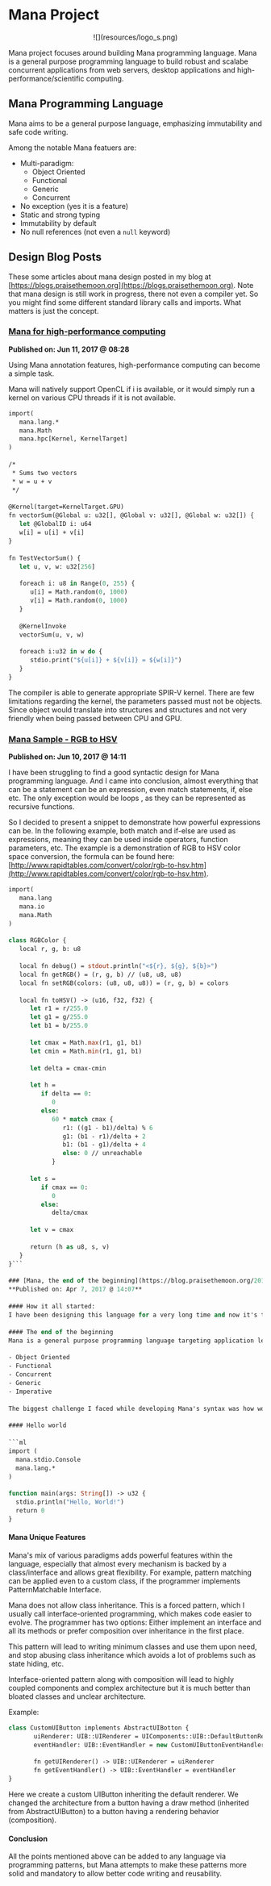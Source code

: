 Mana Project
===
<center>
![](resources/logo_s.png)
</center>

Mana project focuses around building Mana programming language.
Mana is a general purpose programming language to build robust 
and scalabe concurrent applications from web servers, desktop 
applications and high-performance/scientific computing.

## Mana Programming Language
Mana aims to be a general purpose language, emphasizing immutability and safe
code writing. 

Among the notable Mana featuers are:

- Multi-paradigm:
	- Object Oriented
	- Functional
	- Generic
	- Concurrent
- No exception (yes it is a feature)
- Static and strong typing
- Immutability by default
- No null references (not even a `null` keyword)

## Design Blog Posts
These some articles about mana design posted in my blog at [https://blogs.praisethemoon.org](https://blogs.praisethemoon.org).
Note that mana design is still work in progress, there not even a compiler yet. So you might find some different standard library calls and imports. What matters is just the concept.

### [Mana for high-performance computing](https://blog.praisethemoon.org/2017/06/11/mana-for-high-performance-computing-concept-wip/)
**Published on: Jun 11, 2017 @ 08:28**

Using Mana annotation features, high-performance computing can become a simple task.

Mana will natively support OpenCL if i is available, or it would simply run a kernel on various CPU threads if it is not available.

```ml
import(
   mana.lang.*
   mana.Math
   mana.hpc[Kernel, KernelTarget]
)

/*
 * Sums two vectors
 * w = u + v
 */

@Kernel(target=KernelTarget.GPU)
fn vectorSum(@Global u: u32[], @Global v: u32[], @Global w: u32[]) {
   let @GlobalID i: u64
   w[i] = u[i] + v[i]
}

fn TestVectorSum() {
   let u, v, w: u32[256]

   foreach i: u8 in Range(0, 255) {
      u[i] = Math.random(0, 1000)
      v[i] = Math.random(0, 1000)
   }

   @KernelInvoke
   vectorSum(u, v, w)

   foreach i:u32 in w do {
      stdio.print("${u[i]} + ${v[i]} = ${w[i]}")
   }
}
```

The compiler is able to generate appropriate SPIR-V kernel. There are few limitations regarding the kernel, the parameters passed must not be objects. Since object would translate into structures and structures and not very friendly when being passed between CPU and GPU.

### [Mana Sample - RGB to HSV](https://blog.praisethemoon.org/2017/06/10/mana-sample-rgb-to-hsv/)
**Published on: Jun 10, 2017 @ 14:11**

I have been struggling to find a good syntactic design for Mana programming language. And I came into conclusion, almost everything that can be a statement can be an expression, even match statements, if, else etc. The only exception would be loops , as they can be represented as recursive functions.

So I decided to present a snippet to demonstrate how powerful expressions can be. In the following example, both match and if-else are used as expressions, meaning they can be used inside operators, function parameters, etc. The example is a demonstration of RGB to HSV color space conversion, the formula can be found here: [http://www.rapidtables.com/convert/color/rgb-to-hsv.htm](http://www.rapidtables.com/convert/color/rgb-to-hsv.htm).

```ml
import(
   mana.lang
   mana.io
   mana.Math
)

class RGBColor {
   local r, g, b: u8

   local fn debug() = stdout.println("<${r}, ${g}, ${b}>")
   local fn getRGB() = (r, g, b) // (u8, u8, u8)
   local fn setRGB(colors: (u8, u8, u8)) = (r, g, b) = colors

   local fn toHSV() -> (u16, f32, f32) {
      let r1 = r/255.0
      let g1 = g/255.0
      let b1 = b/255.0
      
      let cmax = Math.max(r1, g1, b1)
      let cmin = Math.min(r1, g1, b1)
      
      let delta = cmax-cmin
      
      let h = 
         if delta == 0: 
            0
         else:
            60 * match cmax {
               r1: ((g1 - b1)/delta) % 6
               g1: (b1 - r1)/delta + 2
               b1: (b1 - g1)/delta + 4
               else: 0 // unreachable
            }
      
      let s = 
         if cmax == 0:
            0
         else:
            delta/cmax
      
      let v = cmax
      
      return (h as u8, s, v)
   }
}```

### [Mana, the end of the beginning](https://blog.praisethemoon.org/2017/04/07/mana-the-end-of-the-beginning/)
**Published on: Apr 7, 2017 @ 14:07**

#### How it all started:
I have been designing this language for a very long time and now it's time I make it clear with myself and others why (again) do we need another programming. Again, I don't feel comfortable with any of the existing programming languages, so I decided to roll my own. As I research into compiler construction, I discovered various programming paradigms and languages that I didn't know about. I learned functional programming, JIT, how OS and compilers work and more great things such as LLVM, VM design, various optimizations. I kept searching for a good backend for my compiler LLVM, libfirm, C, roll my own VM etc. I haven't considered .NET's CLR or the JVM as I believe there are enough languages targeting these platforms. So I think I have researched enough, it's been about 5 years as I am writing this article and I have enough ideas ready to be implemented to design the language that I believe would achieve higher level goals.

#### The end of the beginning
Mana is a general purpose programming language targeting application level development (Desktop, Mobile, Backend). Mana is multi-paradigm featuring:

- Object Oriented
- Functional
- Concurrent
- Generic
- Imperative

The biggest challenge I faced while developing Mana's syntax was how would all these paradigms fit together without having an ambiguous and/or ugly syntax. Many OOP language like Java or C++ adopted some functional programming features and the way it was integrated into the language it self seemed weird and some how unfit/unpleasant. By unpleasant, I mean to both the developer (Weird syntax, probably unreadable code) and even the machine (leads to non-optimized code). So how would a Mana hello world look like?

#### Hello world

```ml
import (
  mana.stdio.Console
  mana.lang.*
)

function main(args: String[]) -> u32 {
  stdio.println("Hello, World!")
  return 0
}
```

#### Mana Unique Features
Mana's mix of various paradigms adds powerful features within the language, especially that almost every mechanism is backed by a class/interface and allows great flexibility. For example, pattern matching can be applied even to a custom class, if the programmer implements PatternMatchable Interface.

Mana does not allow class inheritance. This is a forced pattern, which I usually call interface-oriented programming, which makes code easier to evolve. The programmer has two options: Either implement an interface and all its methods or prefer composition over inheritance in the first place.

This pattern will lead to writing minimum classes and use them upon need, and stop abusing class inheritance which avoids a lot of problems such as state hiding, etc.

Interface-oriented pattern along with composition will lead to highly coupled components and complex architecture but it is much better than bloated classes and unclear architecture.

Example:

```ml
class CustomUIButton implements AbstractUIBotton {
       uiRenderer: UIB::UIRenderer = UIComponents::UIB::DefaultButtonRenderer
       eventHandler: UIB::EventHandler = new CustomUIButtonEventHandler()

       fn getUIRenderer() -> UIB::UIRenderer = uiRenderer
       fn getEventHandler() -> UIB::EventHandler = eventHandler
}
```

Here we create a custom UIButton inheriting the default renderer. We changed the architecture from a button having a draw method (inherited from AbstractUIButton) to a button having a rendering behavior (composition).

#### Conclusion
All the points mentioned above can be added to any language via programming patterns, but Mana attempts to make these patterns more solid and mandatory to allow better code writing and reusability.